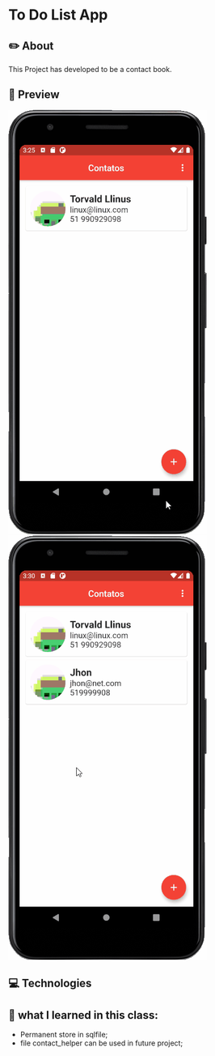 # To Do List App

## ✏️ About
This Project has developed to be a contact book.

## 📱 Preview

![](.github/preview.gif) ![](.github/preview2.gif) 

## 💻 Technologies 



## 🧠 what I learned in this class:
- Permanent store in sqlfile;
- file contact_helper can be used in future project;